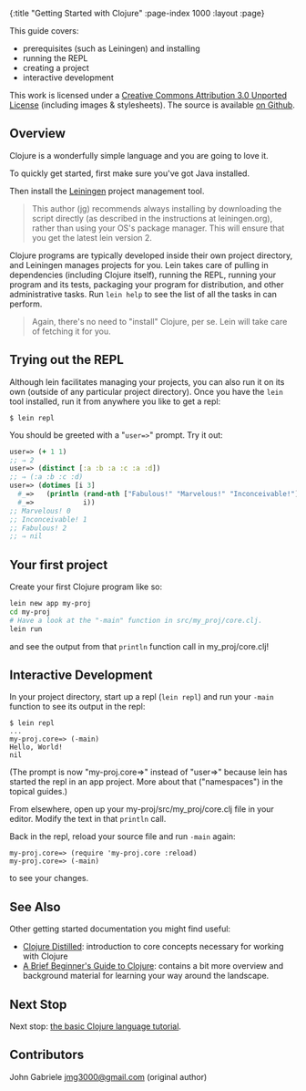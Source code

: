 {:title "Getting Started with Clojure"
 :page-index 1000
 :layout :page}

This guide covers:

 * prerequisites (such as Leiningen) and installing
 * running the REPL
 * creating a project
 * interactive development

This work is licensed under a <a rel="license"
href="https://creativecommons.org/licenses/by/3.0/">Creative Commons
Attribution 3.0 Unported License</a> (including images &
stylesheets). The source is available [on
Github](https://github.com/clojure-doc/clojure-doc.github.io).


## Overview

Clojure is a wonderfully simple language and you are going to love
it.

To quickly get started, first make sure you've got Java installed.

Then install the [Leiningen](http://leiningen.org/) project management
tool.

> This author (jg) recommends always installing by downloading the
> script directly (as described in the instructions at leiningen.org),
> rather than using your OS's package manager. This will ensure that
> you get the latest lein version 2.

Clojure programs are typically developed inside their own project
directory, and Leiningen manages projects for you. Lein takes care of
pulling in dependencies (including Clojure itself), running the REPL,
running your program and its tests, packaging your program for
distribution, and other administrative tasks. Run `lein help` to
see the list of all the tasks in can perform.

> Again, there's no need to "install" Clojure, per se. Lein
> will take care of fetching it for you.


## Trying out the REPL

Although lein facilitates managing your projects, you can also run it
on its own (outside of any particular project directory). Once you
have the `lein` tool installed, run it from anywhere you like to get a
repl:

    $ lein repl

You should be greeted with a "`user=>`" prompt. Try it out:

``` clojure
user=> (+ 1 1)
;; ⇒ 2
user=> (distinct [:a :b :a :c :a :d])
;; ⇒ (:a :b :c :d)
user=> (dotimes [i 3]
  #_=>   (println (rand-nth ["Fabulous!" "Marvelous!" "Inconceivable!"])
  #_=>            i))
;; Marvelous! 0
;; Inconceivable! 1
;; Fabulous! 2
;; ⇒ nil
```


## Your first project

Create your first Clojure program like so:

``` bash
lein new app my-proj
cd my-proj
# Have a look at the "-main" function in src/my_proj/core.clj.
lein run
```

and see the output from that `println` function call in
my_proj/core.clj!


## Interactive Development

In your project directory, start up a repl (`lein repl`) and
run your `-main` function to see its output in the repl:

    $ lein repl
    ...
    my-proj.core=> (-main)
    Hello, World!
    nil

(The prompt is now "my-proj.core=>" instead of "user=>" because lein
has started the repl in an app project. More about that ("namespaces")
in the topical guides.)

From elsewhere, open up your my-proj/src/my_proj/core.clj file
in your editor. Modify the text in that `println` call.

Back in the repl, reload your source file and run `-main` again:

    my-proj.core=> (require 'my-proj.core :reload)
    my-proj.core=> (-main)

to see your changes.


## See Also

Other getting started documentation you might find useful:

  * [Clojure Distilled](http://yogthos.github.io/ClojureDistilled.html):
    introduction to core concepts necessary for working with Clojure
  * [A Brief Beginner's Guide to
    Clojure](http://www.unexpected-vortices.com/clojure/brief-beginners-guide/index.html):
    contains a bit more overview and background material for learning your way
    around the landscape.


## Next Stop

Next stop: [the basic Clojure language tutorial](/articles/tutorials/introduction/).



## Contributors

John Gabriele <jmg3000@gmail.com> (original author)
